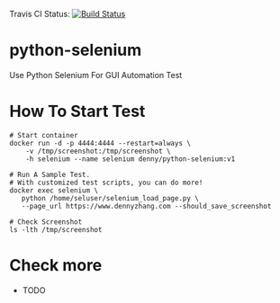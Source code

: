 Travis CI Status: [![Build Status](https://travis-ci.org/DennyZhang/python-selenium.svg?branch=master)](https://travis-ci.org/DennyZhang/python-selenium)

# python-selenium
Use Python Selenium For GUI Automation Test

# How To Start Test
```
# Start container
docker run -d -p 4444:4444 --restart=always \
    -v /tmp/screenshot:/tmp/screenshot \
    -h selenium --name selenium denny/python-selenium:v1

# Run A Sample Test. 
# With customized test scripts, you can do more!
docker exec selenium \
   python /home/seluser/selenium_load_page.py \
   --page_url https://www.dennyzhang.com --should_save_screenshot

# Check Screenshot
ls -lth /tmp/screenshot
```

# Check more
- TODO
